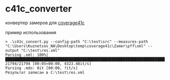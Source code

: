 # c41c_converter
конвертер замеров для [coverage41c](https://github.com/1c-syntax/Coverage41C)

пример использования
```console
> .\c41c_convert.py --config-path "C:\test\src" --measures-path "C:\Users\Kuznetsov_NA\Desktop\temp\coverage41c\Zamer\pff\xml" --output "C:\test\res.xml"    
Parsing .xml: 100%|████████████████████████████████████████████████████████████████████████████████████████████████████████████████████████████████| 21794/21794 [00:05<00:00, 4323.48it/s]
Parsing .mdo: 0it [00:00, ?it/s]
Результат записан в C:\test\res.xml
```
